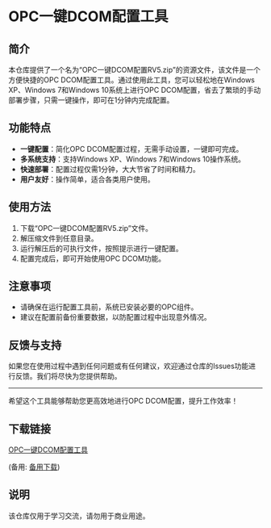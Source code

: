 # OPC一键DCOM配置工具

## 简介

本仓库提供了一个名为“OPC一键DCOM配置RV5.zip”的资源文件，该文件是一个方便快捷的OPC DCOM配置工具。通过使用此工具，您可以轻松地在Windows XP、Windows 7和Windows 10系统上进行OPC DCOM配置，省去了繁琐的手动部署步骤，只需一键操作，即可在1分钟内完成配置。

## 功能特点

- **一键配置**：简化OPC DCOM配置过程，无需手动设置，一键即可完成。
- **多系统支持**：支持Windows XP、Windows 7和Windows 10操作系统。
- **快速部署**：配置过程仅需1分钟，大大节省了时间和精力。
- **用户友好**：操作简单，适合各类用户使用。

## 使用方法

1. 下载“OPC一键DCOM配置RV5.zip”文件。
2. 解压缩文件到任意目录。
3. 运行解压后的可执行文件，按照提示进行一键配置。
4. 配置完成后，即可开始使用OPC DCOM功能。

## 注意事项

- 请确保在运行配置工具前，系统已安装必要的OPC组件。
- 建议在配置前备份重要数据，以防配置过程中出现意外情况。

## 反馈与支持

如果您在使用过程中遇到任何问题或有任何建议，欢迎通过仓库的Issues功能进行反馈。我们将尽快为您提供帮助。

---

希望这个工具能够帮助您更高效地进行OPC DCOM配置，提升工作效率！

## 下载链接
[OPC一键DCOM配置工具](https://pan.quark.cn/s/ed912c9421b7) 

(备用: [备用下载](https://pan.baidu.com/s/1RNHRxN1q1Q-TnZPaSPLIsA?pwd=1234))

## 说明

该仓库仅用于学习交流，请勿用于商业用途。
